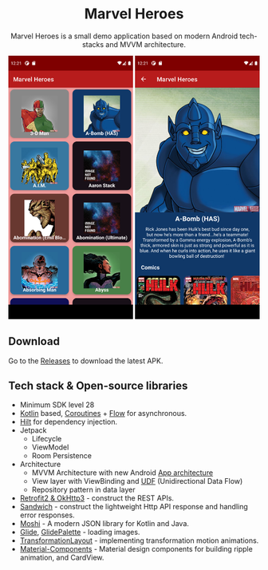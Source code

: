 <h1 align="center">Marvel Heroes</h1>

<p align="center">
Marvel Heroes is a small demo application based on modern Android tech-stacks and MVVM architecture.
</p>

<p align="center">
<img src="/previews/screenshot1.png" width="250">
<img src="/previews/screenshot2.png" width="250">
</p>

## Download
Go to the [Releases](https://github.com/FranAlterados/android-marvel-heroes/releases) to download the latest APK.

## Tech stack & Open-source libraries
- Minimum SDK level 28
- [Kotlin](https://kotlinlang.org/) based, [Coroutines](https://github.com/Kotlin/kotlinx.coroutines) + [Flow](https://kotlin.github.io/kotlinx.coroutines/kotlinx-coroutines-core/kotlinx.coroutines.flow/) for asynchronous.
- [Hilt](https://dagger.dev/hilt/) for dependency injection.
- Jetpack
  - Lifecycle
  - ViewModel
  - Room Persistence
- Architecture
  - MVVM Architecture with new Android [App architecture](https://developer.android.com/topic/architecture)
  - View layer with ViewBinding and [UDF](https://developer.android.com/jetpack/guide/ui-layer#udf) (Unidirectional Data Flow)
  - Repository pattern in data layer
- [Retrofit2 & OkHttp3](https://github.com/square/retrofit) - construct the REST APIs.
- [Sandwich](https://github.com/skydoves/Sandwich) - construct the lightweight Http API response and handling error responses.
- [Moshi](https://github.com/square/moshi/) - A modern JSON library for Kotlin and Java.
- [Glide](https://github.com/bumptech/glide), [GlidePalette](https://github.com/florent37/GlidePalette) - loading images.
- [TransformationLayout](https://github.com/skydoves/transformationlayout) - implementing transformation motion animations.
- [Material-Components](https://github.com/material-components/material-components-android) - Material design components for building ripple animation, and CardView.
